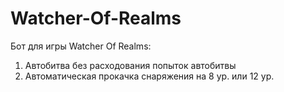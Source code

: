 # Watcher-Of-Realms
Бот для игры Watcher Of Realms:
1. Автобитва без расходования попыток автобитвы
2. Автоматическая прокачка снаряжения на 8 ур. или 12 ур.

